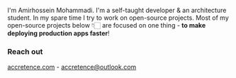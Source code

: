 I'm Amirhossein Mohammadi. I'm a self-taught developer & an architecture student. In my spare time I try to work on open-source projects. Most of my open-source projects below 👇🏻 are focused on one thing - **to make deploying production apps faster**!

### Reach out

[accretence.com](https://accretence.com) - [accretence@outlook.com](mailto:accretence@outlook.com)
